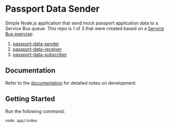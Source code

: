 # Passport Data Sender
Simple Node.js application that send mock passport application data to a Service Bus queue.
This repo is 1 of 3 that were created based on a [Service Bus exercise](https://github.com/rtasalem/passport-data-sender/blob/main/docs/node-asb-exercise.png):
1. [passport-data-sender](https://github.com/rtasalem/passport-data-sender)
2. [passport-data-receiver]()
3. [passport-data-subscriber]()
## Documentation
Refer to the [documentation](https://github.com/rtasalem/passport-data-sender/blob/main/docs/DOCS.md) for detailed notes on development.
## Getting Started
Run the following command:
```
node app/index
```
